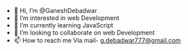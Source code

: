 - 👋 Hi, I’m @GaneshDebadwar
- 👀 I’m interested in web Development
- 🌱 I’m currently learning JavaScript
- 💞️ I’m looking to collaborate on web Development
- 📫 How to reach me Via mail- g.debadwar777@gmail.com

<!---
GaneshDebadwar/GaneshDebadwar is a ✨ special ✨ repository because its `README.md` (this file) appears on your GitHub profile.
You can click the Preview link to take a look at your changes.
--->
